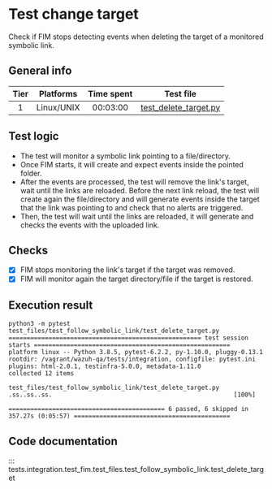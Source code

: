 # Test change target
Check if FIM stops detecting events when deleting the target of a monitored symbolic link.

## General info

| Tier | Platforms | Time spent| Test file |
|:--:|:--:|:--:|:--:|
| 1 | Linux/UNIX | 00:03:00 | [test_delete_target.py](../../../../../../tests/integration/test_fim/test_files/test_follow_symbolic_link/test_delete_target.py)|

## Test logic

- The test will monitor a symbolic link pointing to a file/directory.
- Once FIM starts, it will create and expect events inside the pointed folder.
- After the events are processed, the test will remove the link's target, wait until the links are reloaded. Before the next link reload, the test will create again the file/directory and will generate events inside the target that the link was pointing to and check that no alerts are triggered.
- Then, the test will wait until the links are reloaded, it will generate and checks the events with the uploaded link.
## Checks

- [x] FIM stops monitoring the link's target if the target was removed.
- [x] FIM will monitor again the target directory/file if the target is restored.

## Execution result

```
python3 -m pytest test_files/test_follow_symbolic_link/test_delete_target.py
===================================================== test session starts ======================================================
platform linux -- Python 3.8.5, pytest-6.2.2, py-1.10.0, pluggy-0.13.1
rootdir: /vagrant/wazuh-qa/tests/integration, configfile: pytest.ini
plugins: html-2.0.1, testinfra-5.0.0, metadata-1.11.0
collected 12 items

test_files/test_follow_symbolic_link/test_delete_target.py .ss..ss..ss.                                                  [100%]

=========================================== 6 passed, 6 skipped in 357.27s (0:05:57) ===========================================
```

## Code documentation

::: tests.integration.test_fim.test_files.test_follow_symbolic_link.test_delete_target
